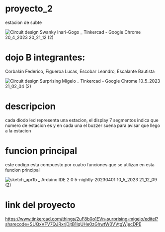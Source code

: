 # proyecto_2
estacion de subte 

![Circuit design Swanky Inari-Gogo _ Tinkercad - Google Chrome 20_4_2023 20_21_12 (2)](https://github.com/bautista-escalante/proyecto_2/assets/123372673/8f919336-8052-4280-936c-923b4aac6ce3)
# dojo B integrantes:

Corbalán Federico, Figueroa Lucas, Escobar Leandro, Escalante Bautista

![Circuit design Surprising Migelo _ Tinkercad - Google Chrome 10_5_2023 21_02_04 (2)](https://github.com/bautista-escalante/proyecto_2/assets/123372673/2c3e04c6-20fb-42fa-8ef2-3202351168f3)

# descripcion

cada diodo led representa una estacion, el display 7 segmentos indica que numero de estacion es y en cada una el buzzer suena para avisar que llego a la estacion 

# funcion principal
este codigo esta compuesto por cuatro funciones que se utilizan en esta funcion principal 

![sketch_apr1b _ Arduino IDE 2 0 5-nightly-20230401 10_5_2023 21_12_09 (2)](https://github.com/bautista-escalante/proyecto_2/assets/123372673/884be975-4d15-492e-972b-4e91b59370fe)

# link del proyecto  

https://www.tinkercad.com/things/2uF8b0o1EVn-surprising-migelo/editel?sharecode=SUQxVFV7QJRxrjDjtB1IqUHe0zGhwtW0VVtgWjecDPE
